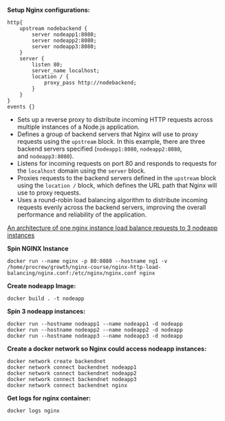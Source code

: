 **Setup Nginx configurations:**

```nginx
http{
    upstream nodebackend {
        server nodeapp1:8080;
        server nodeapp2:8080;
        server nodeapp3:8080;
    }
    server {
        listen 80;
        server_name localhost;
        location / {
            proxy_pass http://nodebackend;
        }
    }
}
events {}
```


-   Sets up a reverse proxy to distribute incoming HTTP requests across multiple instances of a Node.js application.
-   Defines a group of backend servers that Nginx will use to proxy requests using the `upstream` block. In this example, there are three backend servers specified (`nodeapp1:8080`, `nodeapp2:8080`, and `nodeapp3:8080`).
-   Listens for incoming requests on port 80 and responds to requests for the `localhost` domain using the `server` block.
-   Proxies requests to the backend servers defined in the `upstream` block using the `location /` block, which defines the URL path that Nginx will use to proxy requests.
-   Uses a round-robin load balancing algorithm to distribute incoming requests evenly across the backend servers, improving the overall performance and reliability of the application.

[An architecture of one nginx instance load balance requests to 3 nodeapp instances](RR-3-apps-1-lb.png)


**Spin NGINX Instance**
```shell
docker run --name nginx -p 80:8080 --hostname ng1 -v /home/procrew/growth/nginx-course/nginx-http-load-balancing/nginx.conf:/etc/nginx/nginx.conf nginx
```


**Create  nodeapp Image:** 
```shell
docker build . -t nodeapp
```

**Spin 3 nodeapp instances:**
```shell
docker run --hostname nodeapp1 --name nodeapp1 -d nodeapp
docker run --hostname nodeapp2 --name nodeapp2 -d nodeapp
docker run --hostname nodeapp3 --name nodeapp3 -d nodeapp
```


**Create a docker network so Nginx could access nodeapp instances:**

```shell
docker network create backendnet
docker network connect backendnet nodeapp1
docker network connect backendnet nodeapp2
docker network connect backendnet nodeapp3
docker network connect backendnet nginx
```


**Get logs for nginx container:**

```shell
docker logs nginx
```